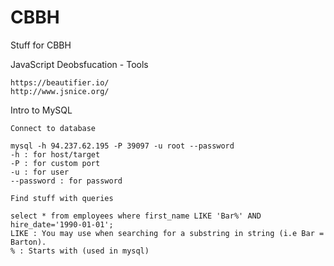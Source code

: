 # CBBH
Stuff for CBBH


  JavaScript Deobsfucation - Tools
    
    https://beautifier.io/
    http://www.jsnice.org/


  Intro to MySQL

    Connect to database
    
    mysql -h 94.237.62.195 -P 39097 -u root --password
    -h : for host/target
    -P : for custom port
    -u : for user
    --password : for password
  
    Find stuff with queries
    
    select * from employees where first_name LIKE 'Bar%' AND hire_date='1990-01-01';
    LIKE : You may use when searching for a substring in string (i.e Bar = Barton).
    % : Starts with (used in mysql)
  
  
